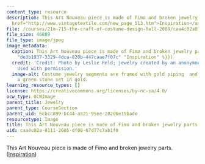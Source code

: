 ```yaml
---
content_type: resource
description: This Art Nouveau piece is made of Fimo and broken jewelry parts. (<a
  href="http://www.vintagetextile.com/new_page_513.htm">Inspiration</a>)
file: /courses/21m-715-the-craft-of-costume-design-fall-2009/caa4c02a01112605df0867d77c7ab1f0_IMG_1003.jpg
file_size: 46889
file_type: image/jpeg
image_metadata:
  caption: This Art Nouveau piece is made of Fimo and broken jewelry parts. ({{% resource_link
    "de3b1937-3329-4dca-820b-447caae7f07c" "Inspiration" %}})
  credit: 'Credit: Photo by Leslie Held; jewelry created by an anonymous MIT student.
    Used with permission.'
  image-alt: Costume jewelry segments are framed with gold piping  and attached to
    a green stone set in gold.
learning_resource_types: []
license: https://creativecommons.org/licenses/by-nc-sa/4.0/
ocw_type: OCWImage
parent_title: Jewelry
parent_type: CourseSection
parent_uid: 6cbcc899-bc44-aa21-95ee-282d6e19bade
resourcetype: Image
title: This Art Nouveau piece is made of Fimo and broken jewelry parts
uid: caa4c02a-0111-2605-df08-67d77c7ab1f0
---
```

This Art Nouveau piece is made of Fimo and broken jewelry parts. (<a href="http://www.vintagetextile.com/new_page_513.htm">Inspiration</a>)